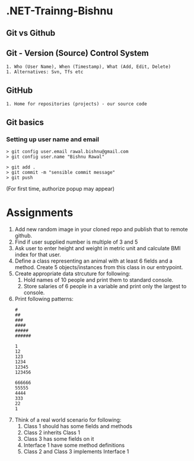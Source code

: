 # .NET-Trainng-Bishnu

## Git vs Github

## Git - Version (Source) Control System
    1. Who (User Name), When (Timestamp), What (Add, Edit, Delete)
    1. Alternatives: Svn, Tfs etc

## GitHub
    1. Home for repositories (projects) - our source code


## Git basics
### Setting up user name and email
```
> git config user.email rawal.bishnu@gmail.com
> git config user.name "Bishnu Rawal"
```

```
> git add .
> git commit -m "sensible commit message"
> git push
```
(For first time, authorize popup may appear)

# Assignments
1. Add new random image in your cloned repo and publish that to remote github.  
1. Find if user supplied number is multiple of 3 and 5
1. Ask user to enter height and weight in metric unit and calculate BMI index for that user.
1. Define a class representing an animal with at least 6 fields and a method. Create 5 objects/instances from this class in our entrypoint.
1. Create appropriate data strcuture for following:
    1. Hold names of 10 people and print them to standard console.
    1. Store salaries of 6 people in a variable and print only the largest to console.
1. Print following patterns:
    ```
    #
    ##
    ###
    ####
    #####
    ######
    ```
    ```
    1
    12
    123
    1234
    12345
    123456
    ```
    ```
    666666
    55555
    4444
    333
    22
    1
    ```
1. Think of a real world scenario for following:
    1. Class 1 should has some fields and methods
    2. Class 2 inherits Class 1
    1. Class 3 has some fields on it
    3. Interface 1 have some method definitions
    1. Class 2 and Class 3 implements Interface 1
